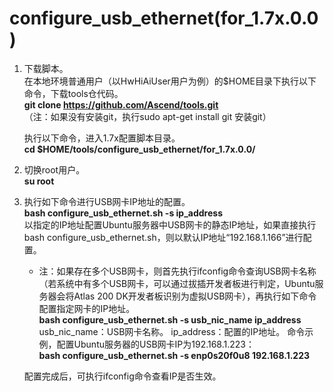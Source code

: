 # configure_usb_ethernet(for_1.7x.0.0)

1. 下载脚本。   
	在本地环境普通用户（以HwHiAiUser用户为例）的$HOME目录下执行以下命令，下载tools仓代码。  
	**git clone https://github.com/Ascend/tools.git**    
	（注：如果没有安装git，执行sudo apt-get install git 安装git）  

	执行以下命令，进入1.7x配置脚本目录。  
	**cd $HOME/tools/configure_usb_ethernet/for_1.7x.0.0/**  
	
2. 切换root用户。    
    **su root**
 
3. 执行如下命令进行USB网卡IP地址的配置。  
    **bash configure_usb_ethernet.sh -s ip_address**      
    以指定的IP地址配置Ubuntu服务器中USB网卡的静态IP地址，如果直接执行bash configure_usb_ethernet.sh，则以默认IP地址“192.168.1.166”进行配置。     
    
    - 注：如果存在多个USB网卡，则首先执行ifconfig命令查询USB网卡名称（若系统中有多个USB网卡，可以通过拔插开发者板进行判定，Ubuntu服务器会将Atlas 200 DK开发者板识别为虚拟USB网卡），再执行如下命令配置指定网卡的IP地址。    
        **bash configure_usb_ethernet.sh -s usb_nic_name ip_address**   
        usb_nic_name：USB网卡名称。
        ip_address：配置的IP地址。
        命令示例，配置Ubuntu服务器的USB网卡IP为192.168.1.223：    
        **bash configure_usb_ethernet.sh -s enp0s20f0u8 192.168.1.223**

    配置完成后，可执行ifconfig命令查看IP是否生效。